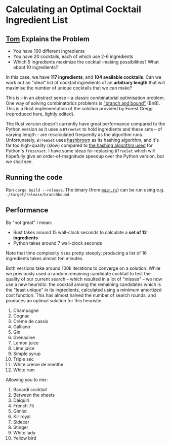 # Calculating an Optimal Cocktail Ingredient List

## [Tom](https://gist.github.com/tmcw/c6bdcfe505057ed6a0f356cfd02d4d52) Explains the Problem

- You have 100 different ingredients
- You have 20 cocktails, each of which use 2-6 ingredients
- Which 5 ingredients maximize the cocktail-making possibilities? What about 10 ingredients?

In this case, we have **117 ingredients**, and **104 available cocktails**.
Can we work out an "ideal" list of cocktail ingredients of an **arbitrary length** that will maximise the number of unique cocktails that we can make?

This is – in an abstract sense – a classic combinatorial optimisation problem. One way of solving combinatorics problems is ["branch and bound"](https://en.wikipedia.org/wiki/Branch_and_bound) (BnB). This is a Rust implementation of the solution provided by Forest Gregg (reproduced here, lightly edited).

The Rust version doesn't currently have great performance compared to the Python version as it uses a `BTreeSet` to hold ingredients and these sets – of varying length – are recalculated frequently as the algorithm runs. Unfortunately, `BTreeSet` uses [hashbrown](https://stackoverflow.com/q/20832279/416626) as its hashing algorithm, and it's far too high-quality (slow) compared to [the hashing algorithm used](https://stackoverflow.com/q/20832279/416626) for Python's `frozenset`. I have some ideas for replacing `BTreeSet` which will hopefully give an order-of-magnitude speedup over the Python version, but we shall see.

## Running the code
Run `cargo build --release`. The binary (from [`main.rs`](src/main.rs)) can be run using e.g. `./target/release/branchbound`

## Performance
By "not great" I mean:

- Rust takes around 15 wall-clock seconds to calculate a **set of 12 ingredients**
- Python takes around 7 wall-clock seconds

Note that time complexity rises pretty steeply: producing a list of 16 ingredients takes almost ten minutes.

Both versions take around 100k iterations to converge on a solution. While we previously used a random remaining candidate cocktail to test the quality of our current search – which resulted in a lot of "misses" – we now use a new heuristic: the cocktail among the remaining candidates which is the "least unique" in its ingredients, calculated using a minimum amortized cost function. This has almost halved the number of search rounds, and produces an optimal solution for this heuristic:

1. Champagne
2. Cognac
3. Crème de cassis
4. Galliano
5. Gin
6. Grenadine
7. Lemon juice
8. Lime juice
9. Simple syrup
10. Triple sec
11. White crème de menthe
12. White rum

Allowing you to mix:

1. Bacardi cocktail
2. Between the sheets
3. Daiquiri
4. French 75
5. Gimlet
6. Kir royal
7. Sidecar
8. Stinger
9. White lady
10. Yellow bird
